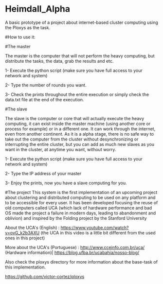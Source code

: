 # Heimdall_Alpha
A basic prototype of a project about internet-based cluster computing using the Ploxys as the task.



#How to use it:


#The master
  
  
  The master is the computer that will not perform the heavy computing, but distribute the tasks, the data, grab the results and etc.
  
  
  1- Execute the python script (make sure you have full access to your network and system)
  
  
  2- Type the number of rounds you want.
  
  
  3- Check the prints throughout the entire execution or simply check the data.txt file at the end of the execution.
  
#The slave
  
  
  The slave is the computer or core that will actually execute the heavy computing, it can exist inside the master machine (using another core or process for example) or in a different one. It can work through the internet, even from another continent. As it is a alpha stage, there is no safe way to take out the computer from the cluster without desynchronizing or interrupting the entire cluster, but you can add as much new slaves as you want in the cluster, at anytime you want, without worry.
  
  
  1- Execute the python script (make sure you have full access to your network and system)
  
  
  2- Type the IP address of your master
  
  
  3- Enjoy the prints, now you have a slave computing for you.
  
  
#The project
This system is the first implementation of an upcoming project about clustering and distributed computing to be used on any platform and to be accessible for every user. It has been developed focusing the reuse of old computers called UCA (which lack of hardware performance and bad OS made the project a failure in modern days, leading to abandonment and oblivion) and inspired by the Folding project by the Stanford University


About the UCA's (English) : https://www.youtube.com/watch?v=ovG_k2b3AXU (the UCA in this video is a little bit different from the used ones in this project)


More about the UCA's (Portuguese) : http://www.cceinfo.com.br/uca/ (Hardware information)| https://blog.ufba.br/ucabahia/nosso-blog/


Also check the ploxys directory for more information about the base-task of this implementation.


https://github.com/victor-cortez/ploxys

